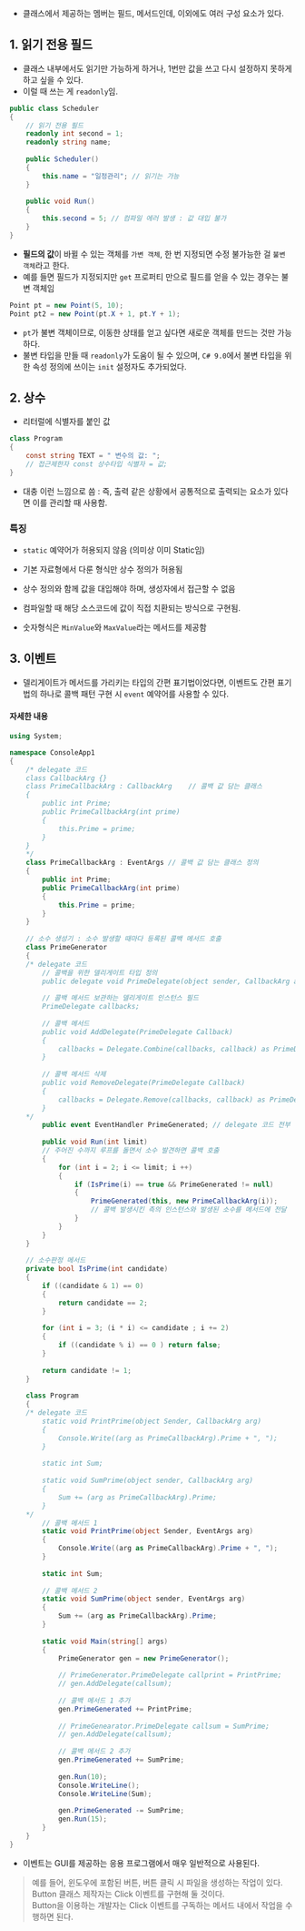 - 클래스에서 제공하는 멤버는 필드, 메서드인데, 이외에도 여러 구성 요소가 있다.

## 1. 읽기 전용 필드
- 클래스 내부에서도 읽기만 가능하게 하거나, 1번만 값을 쓰고 다시 설정하지 못하게 하고 싶을 수 있다.
- 이럴 때 쓰는 게 `readonly`임.

```C#
public class Scheduler
{
	// 읽기 전용 필드
	readonly int second = 1;
	readonly string name;
	
	public Scheduler()
	{
		this.name = "일정관리"; // 읽기는 가능
	}
	
	public void Run()
	{
		this.second = 5; // 컴파일 에러 발생 : 값 대입 불가
	}
}
```
- **필드의 값**이 바뀔 수 있는 객체를 `가변 객체`, 한 번 지정되면 수정 불가능한 걸 `불변 객체`라고 한다.
- 예를 들면  필드가 지정되지만 `get` 프로퍼티 만으로 필드를 얻을 수 있는 경우는 불변 객체임
```C#
Point pt = new Point(5, 10);
Point pt2 = new Point(pt.X + 1, pt.Y + 1);
```
- `pt`가 불변 객체이므로, 이동한 상태를 얻고 싶다면 새로운 객체를 만드는 것만 가능하다.
- 불변 타입을 만들 때 `readonly`가 도움이 될 수 있으며, `C# 9.0`에서 불변 타입을 위한 속성 정의에 쓰이는 `init` 설정자도 추가되었다.


## 2. 상수
- 리터럴에 식별자를 붙인 값
```C#
class Program
{
	const string TEXT = " 변수의 값: ";
	// 접근제한자 const 상수타입 식별자 = 값;
}
```
- 대충 이런 느낌으로 씀 : 즉, 출력 같은 상황에서 공통적으로 출력되는 요소가 있다면 이를 관리할 때 사용함.

### 특징
- `static` 예약어가 허용되지 않음 (의미상 이미 Static임)
- 기본 자료형에서 다룬 형식만 상수 정의가 허용됨
- 상수 정의와 함께 값을 대입해야 하며, 생성자에서 접근할 수 없음
- 컴파일할 때 해당 소스코드에 값이 직접 치환되는 방식으로 구현됨.

- 숫자형식은 `MinValue`와 `MaxValue`라는 메서드를 제공함



## 3. 이벤트
- 델리게이트가 메서드를 가리키는 타입의 간편 표기법이었다면, 이벤트도 간편 표기법의 하나로 콜백 패턴 구현 시 `event` 예약어를 사용할 수 있다.
#### 자세한 내용
```C#
using System;

namespace ConsoleApp1
{
	/* delegate 코드 
	class CallbackArg {}
	class PrimeCallbackArg : CallbackArg	// 콜백 값 담는 클래스
	{
		public int Prime;
		public PrimeCallbackArg(int prime)
		{
			this.Prime = prime;
		}
	}
	*/
	class PrimeCallbackArg : EventArgs // 콜백 값 담는 클래스 정의
	{
		public int Prime;
		public PrimeCallbackArg(int prime)
		{
			this.Prime = prime;
		}
	}
	
	// 소수 생성기 : 소수 발생할 때마다 등록된 콜백 메서드 호출
	class PrimeGenerator
	{
	/* delegate 코드
		// 콜백을 위한 델리게이트 타입 정의
		public delegate void PrimeDelegate(object sender, CallbackArg arg);
		
		// 콜백 메서드 보관하는 델리게이트 인스턴스 필드
		PrimeDelegate callbacks; 
		
		// 콜백 메서드
		public void AddDelegate(PrimeDelegate Callback)
		{
			callbacks = Delegate.Combine(callbacks, callback) as PrimeDelegate;
		}
		
		// 콜백 메서드 삭제
		public void RemoveDelegate(PrimeDelegate Callback)
		{
			callbacks = Delegate.Remove(callbacks, callback) as PrimeDelegate;
		}
	*/
		public event EventHandler PrimeGenerated; // delegate 코드 전부 이걸로 대체
		
		public void Run(int limit) 
		// 주어진 수까지 루프를 돌면서 소수 발견하면 콜백 호출
		{
			for (int i = 2; i <= limit; i ++)
			{
				if (IsPrime(i) == true && PrimeGenerated != null)
				{
					PrimeGenerated(this, new PrimeCallbackArg(i));
					// 콜백 발생시킨 측의 인스턴스와 발생된 소수를 메서드에 전달
				}
			}
		}
	}
	
	// 소수판정 메서드
	private bool IsPrime(int candidate)
	{
		if ((candidate & 1) == 0)
		{
			return candidate == 2;
		}
		
		for (int i = 3; (i * i) <= candidate ; i += 2)
		{
			if ((candidate % i) == 0 ) return false;
		}
		
		return candidate != 1;
	}
	
	class Program
	{
	/* delegate 코드 
		static void PrintPrime(object Sender, CallbackArg arg)
		{
			Console.Write((arg as PrimeCallbackArg).Prime + ", ");
		}
		
		static int Sum;
		
		static void SumPrime(object sender, CallbackArg arg)
		{
			Sum += (arg as PrimeCallbackArg).Prime;
		}
	*/
		// 콜백 메서드 1
		static void PrintPrime(object Sender, EventArgs arg)
		{
			Console.Write((arg as PrimeCallbackArg).Prime + ", ");
		}
		
		static int Sum;
		
		// 콜백 메서드 2
		static void SumPrime(object sender, EventArgs arg)
		{
			Sum += (arg as PrimeCallbackArg).Prime;
		}
		
		static void Main(string[] args)
		{
			PrimeGenerator gen = new PrimeGenerator();
			
			// PrimeGenerator.PrimeDelegate callprint = PrintPrime;
			// gen.AddDelegate(callsum);
			
			// 콜백 메서드 1 추가
			gen.PrimeGenerated += PrintPrime;
			
			// PrimeGenearator.PrimeDelegate callsum = SumPrime;
			// gen.AddDelegate(callsum);
			
			// 콜백 메서드 2 추가
			gen.PrimeGenerated += SumPrime;
			
			gen.Run(10);
			Console.WriteLine();
			Console.WriteLine(Sum);
			
			gen.PrimeGenerated -= SumPrime;
			gen.Run(15);
		}
	}
}
```



- 이벤트는 GUI를 제공하는 응용 프로그램에서 매우 일반적으로 사용된다.
> 예를 들어, 윈도우에 포함된 버튼, 버튼 클릭 시 파일을 생성하는 작업이 있다.  
> Button 클래스 제작자는 Click 이벤트를 구현해 둘 것이다.  
> Button을 이용하는 개발자는 Click 이벤트를 구독하는 메서드 내에서 작업을 수행하면 된다.  